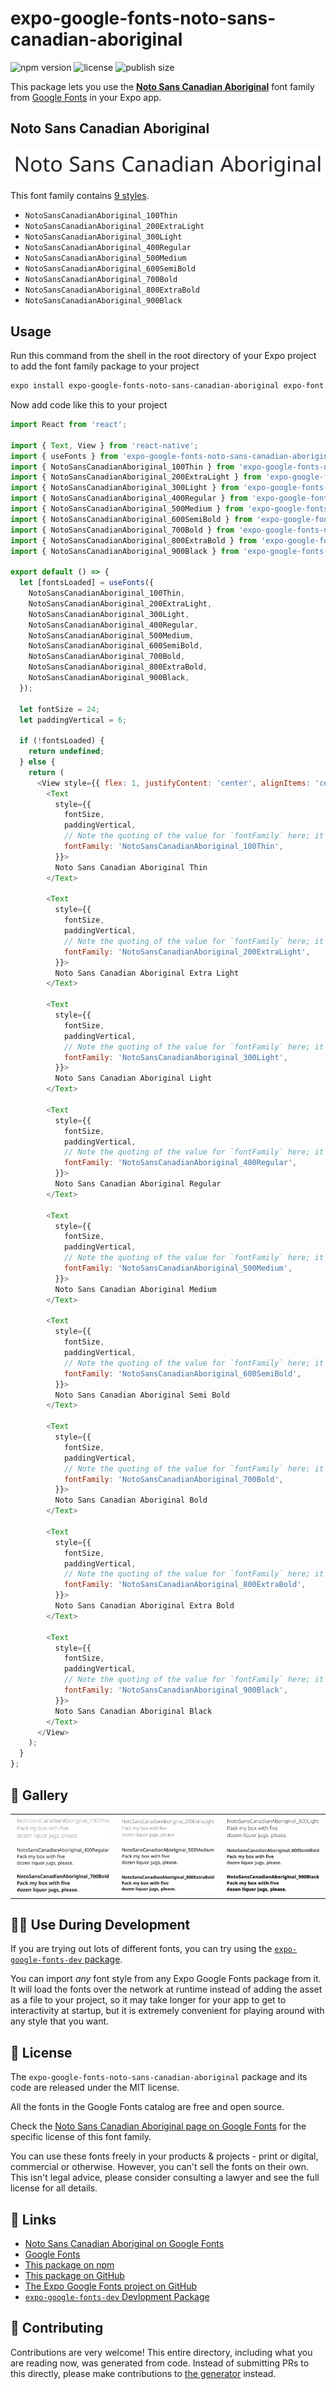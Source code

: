 # expo-google-fonts-noto-sans-canadian-aboriginal

![npm version](https://flat.badgen.net/npm/v/expo-google-fonts-noto-sans-canadian-aboriginal)
![license](https://flat.badgen.net/github/license/expo/google-fonts)
![publish size](https://flat.badgen.net/packagephobia/install/expo-google-fonts-noto-sans-canadian-aboriginal)

This package lets you use the [**Noto Sans Canadian Aboriginal**](https://fonts.google.com/specimen/Noto+Sans+Canadian+Aboriginal) font family from [Google Fonts](https://fonts.google.com/) in your Expo app.

## Noto Sans Canadian Aboriginal

![Noto Sans Canadian Aboriginal](./font-family.png)

This font family contains [9 styles](#-gallery).

- `NotoSansCanadianAboriginal_100Thin`
- `NotoSansCanadianAboriginal_200ExtraLight`
- `NotoSansCanadianAboriginal_300Light`
- `NotoSansCanadianAboriginal_400Regular`
- `NotoSansCanadianAboriginal_500Medium`
- `NotoSansCanadianAboriginal_600SemiBold`
- `NotoSansCanadianAboriginal_700Bold`
- `NotoSansCanadianAboriginal_800ExtraBold`
- `NotoSansCanadianAboriginal_900Black`

## Usage

Run this command from the shell in the root directory of your Expo project to add the font family package to your project
```sh
expo install expo-google-fonts-noto-sans-canadian-aboriginal expo-font
```

Now add code like this to your project
```js
import React from 'react';

import { Text, View } from 'react-native';
import { useFonts } from 'expo-google-fonts-noto-sans-canadian-aboriginal/useFonts';
import { NotoSansCanadianAboriginal_100Thin } from 'expo-google-fonts-noto-sans-canadian-aboriginal/100Thin';
import { NotoSansCanadianAboriginal_200ExtraLight } from 'expo-google-fonts-noto-sans-canadian-aboriginal/200ExtraLight';
import { NotoSansCanadianAboriginal_300Light } from 'expo-google-fonts-noto-sans-canadian-aboriginal/300Light';
import { NotoSansCanadianAboriginal_400Regular } from 'expo-google-fonts-noto-sans-canadian-aboriginal/400Regular';
import { NotoSansCanadianAboriginal_500Medium } from 'expo-google-fonts-noto-sans-canadian-aboriginal/500Medium';
import { NotoSansCanadianAboriginal_600SemiBold } from 'expo-google-fonts-noto-sans-canadian-aboriginal/600SemiBold';
import { NotoSansCanadianAboriginal_700Bold } from 'expo-google-fonts-noto-sans-canadian-aboriginal/700Bold';
import { NotoSansCanadianAboriginal_800ExtraBold } from 'expo-google-fonts-noto-sans-canadian-aboriginal/800ExtraBold';
import { NotoSansCanadianAboriginal_900Black } from 'expo-google-fonts-noto-sans-canadian-aboriginal/900Black';

export default () => {
  let [fontsLoaded] = useFonts({
    NotoSansCanadianAboriginal_100Thin,
    NotoSansCanadianAboriginal_200ExtraLight,
    NotoSansCanadianAboriginal_300Light,
    NotoSansCanadianAboriginal_400Regular,
    NotoSansCanadianAboriginal_500Medium,
    NotoSansCanadianAboriginal_600SemiBold,
    NotoSansCanadianAboriginal_700Bold,
    NotoSansCanadianAboriginal_800ExtraBold,
    NotoSansCanadianAboriginal_900Black,
  });

  let fontSize = 24;
  let paddingVertical = 6;

  if (!fontsLoaded) {
    return undefined;
  } else {
    return (
      <View style={{ flex: 1, justifyContent: 'center', alignItems: 'center' }}>
        <Text
          style={{
            fontSize,
            paddingVertical,
            // Note the quoting of the value for `fontFamily` here; it expects a string!
            fontFamily: 'NotoSansCanadianAboriginal_100Thin',
          }}>
          Noto Sans Canadian Aboriginal Thin
        </Text>

        <Text
          style={{
            fontSize,
            paddingVertical,
            // Note the quoting of the value for `fontFamily` here; it expects a string!
            fontFamily: 'NotoSansCanadianAboriginal_200ExtraLight',
          }}>
          Noto Sans Canadian Aboriginal Extra Light
        </Text>

        <Text
          style={{
            fontSize,
            paddingVertical,
            // Note the quoting of the value for `fontFamily` here; it expects a string!
            fontFamily: 'NotoSansCanadianAboriginal_300Light',
          }}>
          Noto Sans Canadian Aboriginal Light
        </Text>

        <Text
          style={{
            fontSize,
            paddingVertical,
            // Note the quoting of the value for `fontFamily` here; it expects a string!
            fontFamily: 'NotoSansCanadianAboriginal_400Regular',
          }}>
          Noto Sans Canadian Aboriginal Regular
        </Text>

        <Text
          style={{
            fontSize,
            paddingVertical,
            // Note the quoting of the value for `fontFamily` here; it expects a string!
            fontFamily: 'NotoSansCanadianAboriginal_500Medium',
          }}>
          Noto Sans Canadian Aboriginal Medium
        </Text>

        <Text
          style={{
            fontSize,
            paddingVertical,
            // Note the quoting of the value for `fontFamily` here; it expects a string!
            fontFamily: 'NotoSansCanadianAboriginal_600SemiBold',
          }}>
          Noto Sans Canadian Aboriginal Semi Bold
        </Text>

        <Text
          style={{
            fontSize,
            paddingVertical,
            // Note the quoting of the value for `fontFamily` here; it expects a string!
            fontFamily: 'NotoSansCanadianAboriginal_700Bold',
          }}>
          Noto Sans Canadian Aboriginal Bold
        </Text>

        <Text
          style={{
            fontSize,
            paddingVertical,
            // Note the quoting of the value for `fontFamily` here; it expects a string!
            fontFamily: 'NotoSansCanadianAboriginal_800ExtraBold',
          }}>
          Noto Sans Canadian Aboriginal Extra Bold
        </Text>

        <Text
          style={{
            fontSize,
            paddingVertical,
            // Note the quoting of the value for `fontFamily` here; it expects a string!
            fontFamily: 'NotoSansCanadianAboriginal_900Black',
          }}>
          Noto Sans Canadian Aboriginal Black
        </Text>
      </View>
    );
  }
};

```

## 🔡 Gallery


||||
|-|-|-|
|![NotoSansCanadianAboriginal_100Thin](.//100Thin/NotoSansCanadianAboriginal_100Thin.ttf.png)|![NotoSansCanadianAboriginal_200ExtraLight](.//200ExtraLight/NotoSansCanadianAboriginal_200ExtraLight.ttf.png)|![NotoSansCanadianAboriginal_300Light](.//300Light/NotoSansCanadianAboriginal_300Light.ttf.png)||
|![NotoSansCanadianAboriginal_400Regular](.//400Regular/NotoSansCanadianAboriginal_400Regular.ttf.png)|![NotoSansCanadianAboriginal_500Medium](.//500Medium/NotoSansCanadianAboriginal_500Medium.ttf.png)|![NotoSansCanadianAboriginal_600SemiBold](.//600SemiBold/NotoSansCanadianAboriginal_600SemiBold.ttf.png)||
|![NotoSansCanadianAboriginal_700Bold](.//700Bold/NotoSansCanadianAboriginal_700Bold.ttf.png)|![NotoSansCanadianAboriginal_800ExtraBold](.//800ExtraBold/NotoSansCanadianAboriginal_800ExtraBold.ttf.png)|![NotoSansCanadianAboriginal_900Black](.//900Black/NotoSansCanadianAboriginal_900Black.ttf.png)||


## 👩‍💻 Use During Development

If you are trying out lots of different fonts, you can try using the [`expo-google-fonts-dev` package](https://github.com/freeboub/google-fonts/tree/master/font-packages/dev#readme).

You can import *any* font style from any Expo Google Fonts package from it. It will load the fonts
over the network at runtime instead of adding the asset as a file to your project, so it may take longer
for your app to get to interactivity at startup, but it is extremely convenient
for playing around with any style that you want.

## 📖 License

The `expo-google-fonts-noto-sans-canadian-aboriginal` package and its code are released under the MIT license.

All the fonts in the Google Fonts catalog are free and open source.

Check the [Noto Sans Canadian Aboriginal page on Google Fonts](https://fonts.google.com/specimen/Noto+Sans+Canadian+Aboriginal) for the specific license of this font family.

You can use these fonts freely in your products & projects - print or digital, commercial or otherwise. However, you can't sell the fonts on their own. This isn't legal advice, please consider consulting a lawyer and see the full license for all details.

## 🔗 Links

- [Noto Sans Canadian Aboriginal on Google Fonts](https://fonts.google.com/specimen/Noto+Sans+Canadian+Aboriginal)
- [Google Fonts](https://fonts.google.com/)
- [This package on npm](https://www.npmjs.com/package/expo-google-fonts-noto-sans-canadian-aboriginal)
- [This package on GitHub](https://github.com/freeboub/google-fonts/tree/master/font-packages/noto-sans-canadian-aboriginal)
- [The Expo Google Fonts project on GitHub](https://github.com/freeboub/google-fonts)
- [`expo-google-fonts-dev` Devlopment Package](https://github.com/freeboub/google-fonts/tree/master/font-packages/dev)

## 🤝 Contributing

Contributions are very welcome! This entire directory, including what you are reading now, was generated from code. Instead of submitting PRs to this directly, please make contributions to [the generator](https://github.com/freeboub/google-fonts/tree/master/packages/generator) instead.

